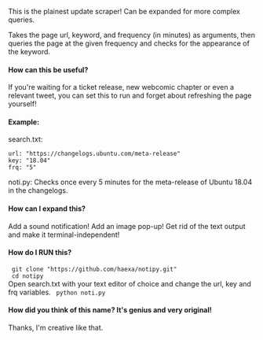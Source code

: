 This is the plainest update scraper! Can be expanded for more complex queries.

Takes the page url, keyword, and frequency (in minutes) as arguments, then queries the page at the given frequency and checks for the appearance of the keyword.

#### How can this be useful?
If you're waiting for a ticket release, new webcomic chapter or even a relevant tweet, you can set this to run and forget about refreshing the page yourself!

#### Example:
search.txt:
```
url: "https://changelogs.ubuntu.com/meta-release"
key: "18.04"
frq: "5"
```

noti.py:
Checks once every 5 minutes for the meta-release of Ubuntu 18.04 in the changelogs.

#### How can I expand this?
Add a sound notification! Add an image pop-up! Get rid of the text output and make it terminal-independent!

#### How do I RUN this?

` git clone "https://github.com/haexa/notipy.git"`\
` cd notipy`\
Open search.txt with your text editor of choice and change the url, key and frq variables.
` python noti.py`


#### How did you think of this name? It's genius and very original!
Thanks, I'm creative like that.
